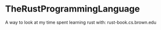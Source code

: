 # TheRustProgrammingLanguage

A way to look at my time spent learning rust with: rust-book.cs.brown.edu
